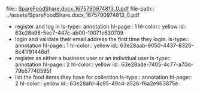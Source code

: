 file:: [SpareFoodShare.docx_1675790974813_0.pdf](../assets/SpareFoodShare.docx_1675790974813_0.pdf)
file-path:: ../assets/SpareFoodShare.docx_1675790974813_0.pdf

- register and log in 
  ls-type:: annotation
  hl-page:: 1
  hl-color:: yellow
  id:: 63e28a98-5ec7-447c-ab00-10071c630709
- login and validate their email address the first time they login.
  ls-type:: annotation
  hl-page:: 1
  hl-color:: yellow
  id:: 63e28aab-9050-4437-8320-8c41f91446d1
- register as either a business user or an individual user
  ls-type:: annotation
  hl-page:: 2
  hl-color:: yellow
  id:: 63e28ade-7405-4c77-a70d-79b57740595f
- list the food items they have for collection
  ls-type:: annotation
  hl-page:: 2
  hl-color:: yellow
  id:: 63e28afd-4c95-49c4-a526-f6a2e963875e